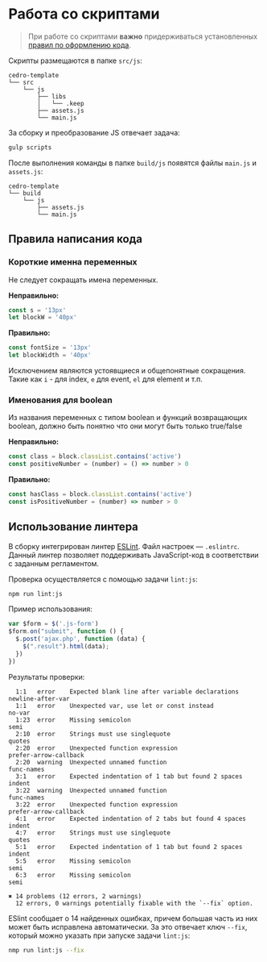 # Работа со скриптами

> При работе со скриптами **важно** придерживаться установленных [правил по оформлению кода](18_codestyle-javascript.md).

Скрипты размещаются в папке `src/js`:

```text
cedro-template
└── src
    └── js
        ├── libs
        │   └── .keep
        ├── assets.js
        └── main.js
```

За сборку и преобразование JS отвечает задача:

```bash
gulp scripts
```

После выполнения команды в папке `build/js` появятся файлы `main.js` и `assets.js`:

```text
cedro-template
└── build
    └── js
        ├── assets.js
        └── main.js
```

## Правила написания кода

### Короткие именна переменных

Не следует сокращать имена переменных.

**Неправильно:**

```js
const s = '13px'
let blockW = '40px'
```

**Правильно:**

```js
const fontSize = '13px'
let blockWidth = '40px'
```

Исключением являются устоявщиеся и общепонятные сокращения. Такие как `i` - для index, `e` для event, `el` для element и т.п.

### Именования для boolean
Из названия переменных с типом boolean и функций возвращающих boolean, должно быть понятно что они могут быть только true/false

**Неправильно:**

```js
const сlass = block.classList.contains('active')
const positiveNumber = (number) = () => number > 0
```

**Правильно:**

```js
const hasClass = block.classList.contains('active')
const isPositiveNumber = (number) => number > 0
```





## Использование линтера

В сборку интегрирован линтер [ESLint](http://eslint.org/).
Файл настроек — `.eslintrc`.
Данный линтер позволяет поддерживать JavaScript-код в соответствии с заданным регламентом.

Проверка осуществляется с помощью задачи `lint:js`:

```bash
npm run lint:js
```

Пример использования:

```js
var $form = $('.js-form')
$form.on("submit", function () {
  $.post('ajax.php', function (data) {
    $(".result").html(data);
  })
})
```

Результаты проверки:

```text
  1:1   error    Expected blank line after variable declarations    newline-after-var
  1:1   error    Unexpected var, use let or const instead           no-var
  1:23  error    Missing semicolon                                  semi
  2:10  error    Strings must use singlequote                       quotes
  2:20  error    Unexpected function expression                     prefer-arrow-callback
  2:20  warning  Unexpected unnamed function                        func-names
  3:1   error    Expected indentation of 1 tab but found 2 spaces   indent
  3:22  warning  Unexpected unnamed function                        func-names
  3:22  error    Unexpected function expression                     prefer-arrow-callback
  4:1   error    Expected indentation of 2 tabs but found 4 spaces  indent
  4:7   error    Strings must use singlequote                       quotes
  5:1   error    Expected indentation of 1 tab but found 2 spaces   indent
  5:5   error    Missing semicolon                                  semi
  6:3   error    Missing semicolon                                  semi

✖ 14 problems (12 errors, 2 warnings)
  12 errors, 0 warnings potentially fixable with the `--fix` option.
```

ESlint сообщает о 14 найденных ошибках, причем большая часть из них может быть исправлена автоматически.
За это отвечает ключ `--fix`, который можно указать при запуске задачи `lint:js`:

```bash
nmp run lint:js --fix
```
